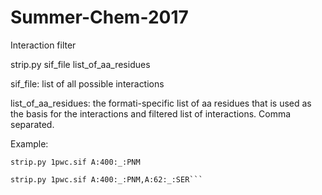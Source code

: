 # Summer-Chem-2017

Interaction filter

strip.py sif_file list_of_aa_residues


sif_file: list of all possible interactions

list_of_aa_residues: the formati-specific list of aa residues that is used as the basis for the interactions and filtered list of interactions. Comma separated.

Example: 
```
strip.py 1pwc.sif A:400:_:PNM

strip.py 1pwc.sif A:400:_:PNM,A:62:_:SER```
